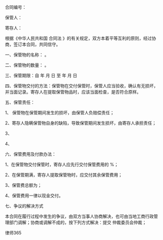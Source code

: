 
 合同编号：         

 保管人：         

 寄存人：         

 根据《中华人民共和国
合同法
》的有关规定，双方本着平等互利的原则，经过协商，签订本合同，共同信守。

 一、保管物的名称：                                       。

 二、保管物的数量：                                       。

 三、保管期限：自         年     月     日 至         年      月     日

 四、保管物交付的方法：保管物在交付保管时，保管人应当验收，确认有无损坏，并当面记录。寄存人在提取保管物品时，应该当面检查，是否符合原样。

 五、保管责任：

 1、   保管物在保管期间发生的损坏，由保管人负赔偿责任；

 2、寄存人隐瞒保管物自身的缺陷，导致保管期间发生损坏，由寄存人承担责任；

 3、                                  

 4、                                  

 六、保管费用及付款办法：

 1、在保管物交付保管时，寄存人应先行交付保管费用的     %；

 2、在保管期满，寄存人提取保管物时，应交付其余保管费用；

 3、保管费总额为；

 4、保管费用一律以现金交付。

 七、争议的解决方式

 本合同在履行过程中发生的争议，由双方当事人协商解决，也可由当地工商行政管理部门调解；协商或调解不成的，按下列方式解决：提交           仲裁委员会仲裁；

  





 
律师365






 


 

 
 
 
 
 
  


  
 

  


  


  
 
 
 
 


